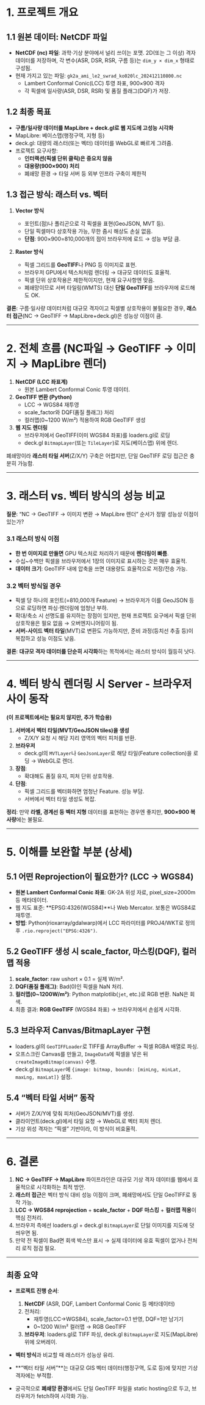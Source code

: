 
# 1. 프로젝트 개요

## 1.1 원본 데이터: NetCDF 파일

- **NetCDF (nc) 파일**: 과학·기상 분야에서 널리 쓰이는 포맷. 2D(또는 그 이상) 격자 데이터를 저장하며, 각 변수(ASR, DSR, RSR, 구름 등)는 `dim_y × dim_x` 형태로 구성됨.
- 현재 가지고 있는 파일: `gk2a_ami_le2_swrad_ko020lc_202412110800.nc`  
  - Lambert Conformal Conic(LCC) 투영 좌표, 900×900 격자  
  - 각 픽셀에 일사량(ASR, DSR, RSR) 및 품질 플래그(DQF)가 저장.

## 1.2 최종 목표

- **구름/일사량 데이터를 MapLibre + deck.gl로 웹 지도에 고성능 시각화**  
- MapLibre: 베이스맵(행정구역, 지형 등)  
- deck.gl: 대량의 래스터(또는 벡터) 데이터를 WebGL로 빠르게 그려줌.  
- 프로젝트 요구사항:
  - **인터랙션(픽셀 단위 클릭)은 중요치 않음**  
  - **대용량(900×900) 처리**  
  - 폐쇄망 환경 → 타일 서버 등 외부 인프라 구축이 제한적

## 1.3 접근 방식: 래스터 vs. 벡터

1. **Vector 방식**  
   - 포인트(점)나 폴리곤으로 각 픽셀을 표현(GeoJSON, MVT 등).  
   - 단일 픽셀마다 상호작용 가능, 무한 줌시 해상도 손실 없음.  
   - **단점**: 900×900=810,000개의 점이 브라우저에 로드 → 성능 부담 큼.

2. **Raster 방식**  
   - 픽셀 그리드를 **GeoTIFF**나 PNG 등 이미지로 표현.  
   - 브라우저 GPU에서 텍스처처럼 렌더링 → 대규모 데이터도 효율적.  
   - 픽셀 단위 상호작용은 제한적이지만, 현재 요구사항엔 맞음.  
   - 폐쇄망이므로 서버 타일링(WMTS) 대신 **단일 GeoTIFF**를 브라우저에 로드해도 OK.

**결론**: 구름·일사량 데이터처럼 대규모 격자이고 픽셀별 상호작용이 불필요한 경우, **래스터 접근**(NC → GeoTIFF → MapLibre+deck.gl)은 성능상 이점이 큼.

---

# 2. 전체 흐름 (NC파일 → GeoTIFF → 이미지 → MapLibre 렌더)

1. **NetCDF (LCC 좌표계)**  
   - 원본 Lambert Conformal Conic 투영 데이터.  
2. **GeoTIFF 변환 (Python)**  
   - LCC → WGS84 재투영  
   - scale_factor와 DQF(품질 플래그) 처리  
   - 컬러맵(0~1200 W/m²) 적용하여 RGB GeoTIFF 생성  
3. **웹 지도 렌더링**  
   - 브라우저에서 GeoTIFF(이미 WGS84 좌표)를 loaders.gl로 로딩  
   - deck.gl `BitmapLayer`(또는 `TileLayer`)로 지도(베이스맵) 위에 렌더.

폐쇄망이라 **래스터 타일 서버**(Z/X/Y) 구축은 어렵지만, 단일 GeoTIFF 로딩 접근은 충분히 가능함.

---

# 3. 래스터 vs. 벡터 방식의 성능 비교

**질문**: “NC → GeoTIFF → 이미지 변환 → MapLibre 렌더” 순서가 정말 성능상 이점이 있는가?

### 3.1 래스터 방식 이점

- **한 번 이미지로 만들면** GPU 텍스처로 처리하기 때문에 **렌더링이 빠름**.  
- 수십~수백만 픽셀을 브라우저에서 1장의 이미지로 표시하는 것은 매우 효율적.  
- **데이터 크기**: GeoTIFF 내에 압축을 쓰면 대용량도 효율적으로 저장/전송 가능.

### 3.2 벡터 방식일 경우

- 픽셀 당 하나의 포인트(=810,000개 Feature) → 브라우저가 이를 GeoJSON 등으로 로딩하면 파싱·렌더링에 엄청난 부하.  
- 확대/축소 시 선명도를 유지하는 장점이 있지만, 현재 프로젝트 요구에서 픽셀 단위 상호작용은 필요 없음 → 오버엔지니어링이 됨.  
- **서버-사이드 벡터 타일**(MVT)로 변환도 가능하지만, 준비 과정(등치선 추출 등)이 복잡하고 성능 이점도 낮음.

**결론**: **대규모 격자 데이터를 단순히 시각화**하는 목적에서는 래스터 방식이 월등히 낫다.

---

# 4. 벡터 방식 렌더링 시 Server - 브라우저 사이 동작

**(이 프로젝트에서는 필요치 않지만, 추가 학습용)**

1. **서버에서 벡터 타일(MVT/GeoJSON tiles)을 생성**  
   - Z/X/Y 요청 시 해당 지리 영역의 벡터 피처를 반환.
2. **브라우저**  
   - deck.gl의 `MVTLayer`나 `GeoJsonLayer`로 해당 타일(Feature collection)을 로딩 → WebGL로 렌더.
3. **장점**:  
   - 확대해도 품질 유지, 피처 단위 상호작용.  
4. **단점**:  
   - 픽셀 그리드를 벡터화하면 엄청난 Feature. 성능 부담.  
   - 서버에서 벡터 타일 생성도 복잡.

**정리**: 만약 **라벨, 경계선 등 벡터 지형** 데이터를 표현하는 경우엔 좋지만, **900×900 복사량**에는 불필요.

---

# 5. 이해를 보완할 부분 (상세)

## 5.1 어떤 Reprojection이 필요한가? (LCC → WGS84)

- **원본 Lambert Conformal Conic 좌표**: GK-2A 위성 자료, pixel_size=2000m 등 메타데이터.  
- 웹 지도 표준: **EPSG:4326(WGS84)**나 Web Mercator. 보통은 WGS84로 재투영.  
- **방법**: Python(rioxarray/gdalwarp)에서 LCC 파라미터를 PROJ4/WKT로 정의 후 `.rio.reproject("EPSG:4326")`.

## 5.2 GeoTIFF 생성 시 scale_factor, 마스킹(DQF), 컬러맵 적용

1. **scale_factor**: raw ushort × 0.1 = 실제 W/m².  
2. **DQF(품질 플래그)**: Bad(0)인 픽셀을 NaN 처리.  
3. **컬러맵(0~1200W/m²)**: Python matplotlib(`jet`, etc.)로 RGB 변환. NaN은 회색.  
4. 최종 결과: **RGB GeoTIFF** (WGS84 좌표) → 브라우저에서 손쉽게 시각화.

## 5.3 브라우저 Canvas/BitmapLayer 구현

- loaders.gl의 `GeoTIFFLoader`로 TIFF를 ArrayBuffer → 픽셀 RGBA 배열로 파싱.  
- 오프스크린 Canvas를 만들고, `ImageData`에 픽셀을 넣은 뒤 `createImageBitmap(canvas)` 수행.  
- deck.gl `BitmapLayer`에 `{image: bitmap, bounds: [minLng, minLat, maxLng, maxLat]}` 설정.

## 5.4 “벡터 타일 서버” 동작

- 서버가 Z/X/Y에 맞춰 피처(GeoJSON/MVT)를 생성.  
- 클라이언트(deck.gl)에서 타일 요청 → WebGL로 벡터 피처 렌더.  
- 기상 위성 격자는 “픽셀” 기반이라, 이 방식이 비효율적.

---

# 6. 결론

1. **NC → GeoTIFF → MapLibre** 파이프라인은 대규모 기상 격자 데이터를 웹에서 효율적으로 시각화하는 최적 방안.  
2. **래스터 접근**은 벡터 방식 대비 성능 이점이 크며, 폐쇄망에서도 단일 GeoTIFF로 동작 가능.  
3. **LCC → WGS84 reprojection** + **scale_factor** + **DQF 마스킹** + **컬러맵 적용**이 핵심 전처리.  
4. 브라우저 측에선 loaders.gl + deck.gl `BitmapLayer`로 단일 이미지를 지도에 덧씌우면 됨.  
5. 만약 전 픽셀이 Bad면 회색 박스만 표시 → 실제 데이터에 유효 픽셀이 없거나 전처리 로직 점검 필요.

---

## 최종 요약

- **프로젝트 진행 순서**:
  1. **NetCDF** (ASR, DQF, Lambert Conformal Conic 등 메타데이터)
  2. 전처리:  
     - 재투영(LCC→WGS84), scale_factor=0.1 반영, DQF=1만 남기기  
     - 0~1200 W/m² 컬러맵 → RGB GeoTIFF
  3. **브라우저**: loaders.gl로 TIFF 파싱, deck.gl `BitmapLayer`로 지도(MapLibre) 위에 오버레이.

- **벡터 방식**과 비교할 때 래스터가 성능상 유리.  
- **“벡터 타일 서버”**는 대규모 GIS 벡터 데이터(행정구역, 도로 등)에 맞지만 기상 격자에는 부적합.
- 궁극적으로 **폐쇄망 환경**에서도 단일 GeoTIFF 파일을 static hosting으로 두고, 브라우저가 fetch하여 시각화 가능.
